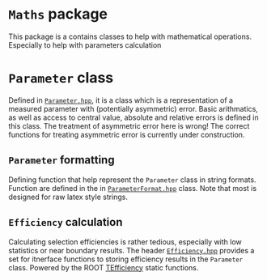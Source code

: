 # `Maths` package

This package is a contains classes to help with mathematical operations. Especially to help with parameters calculation

# `Parameter` class
Defined in [`Parameter.hpp`](./interface/Parameter.hpp), it is a class which is a representation of a measured parameter with (potentially asymmetric) error. Basic arithmatics, as well as access to central value, absolute and relative errors is defined in this class. The treatment of asymmetric error here is wrong! The correct functions for treating asymmetric error is currently under construction.

## `Parameter` formatting
Defining function that help represent the `Parameter` class in string formats. Function are defined in the in [`ParameterFormat.hpp`](./interface//ParameterFormat.hpp) class. Note that most is designed for raw latex style strings.

## `Efficiency` calculation
Calculating selection efficiencies is rather tedious, especially with low statistics or near boundary results. The header [`Efficiency.hpp`](./itnerface/Efficiency.hpp) provides a set for itnerface functions to storing efficiency results in the `Parameter` class. Powered by the ROOT [TEfficiency](https://root.cern.ch/doc/master/classTEfficiency.html) static functions.
